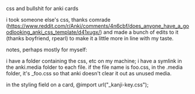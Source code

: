 css and bullshit for anki cards

i took someone else's css, thanks comrade (https://www.reddit.com/r/Anki/comments/4n6cbf/does_anyone_have_a_goodlooking_anki_css_template/d41xugx/) and made a bunch of edits to it (thanks boyfriend, rpearl) to make it a little more in line with my taste. 

notes, perhaps mostly for myself:

i have a folder containing the css, etc on my machine; i have a symlink in the anki.media folder to each file. if the file name is foo.css, in the .media folder, it's _foo.css so that anki doesn't clear it out as unused media.

in the styling field on a card, 
@import url("_kanji-key.css");

